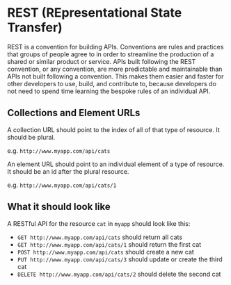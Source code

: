 # REST (REpresentational State Transfer)

REST is a convention for building APIs. Conventions are rules and practices that groups of people agree to in order to streamline the production of a shared or similar product or service. APIs built following the REST convention, or any convention, are more predictable and maintainable than APIs not built following a convention. This makes them easier and faster for other developers to use, build, and contribute to, because developers do not need to spend time learning the bespoke rules of an individual API. 

## Collections and Element URLs

A collection URL should point to the index of all of that type of resource. It should be plural.

e.g. `http://www.myapp.com/api/cats`

An element URL should point to an individual element of a type of resource. It should be an id after the plural resource.

e.g. `http://www.myapp.com/api/cats/1`

## What it should look like

A RESTful API for the resource `cat` in `myapp` should look like this:

- `GET http://www.myapp.com/api/cats` should return all cats
- `GET http://www.myapp.com/api/cats/1` should return the first cat
- `POST http://www.myapp.com/api/cats` should create a new cat
- `PUT http://www.myapp.com/api/cats/3` should update or create the third cat
- `DELETE http://www.myapp.com/api/cats/2` should delete the second cat
